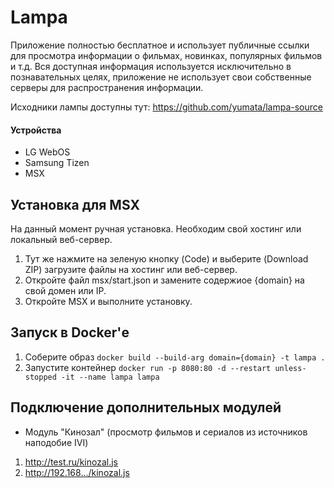 # Lampa

Приложение полностью бесплатное и использует публичные ссылки для просмотра информации о фильмах, новинках, популярных фильмов и т.д. Вся доступная информация используется исключительно в познавательных целях, приложение не использует свои собственные серверы для распространения информации.

Исходники лампы доступны тут: https://github.com/yumata/lampa-source

#### Устройства
* LG WebOS
* Samsung Tizen
* MSX

## Установка для MSX

На данный момент ручная установка. Необходим свой хостинг или локальный веб-сервер. 

1. Тут же нажмите на зеленую кнопку (Code) и выберите (Download ZIP) загрузите файлы на хостинг или веб-сервер.
2. Откройте файл msx/start.json и замените содержиое {domain} на свой домен или IP.
3. Откройте MSX и выполните установку.

## Запуск в Docker'е

1. Соберите образ `docker build --build-arg domain={domain} -t lampa . `
2. Запустите контейнер `docker run -p 8080:80 -d --restart unless-stopped -it --name lampa lampa`

## Подключение дополнительных модулей

* Модуль "Кинозал" (просмотр фильмов и сериалов из источников наподобие IVI)

1. http://test.ru/kinozal.js
2. http://192.168.../kinozal.js
